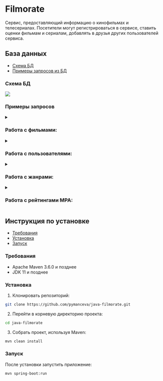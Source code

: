 # Filmorate
Сервис, предоставляющий информацию о кинофильмах и телесериалах.
Посетители могут регистрироваться в сервисе, ставить оценки фильмам и сериалам,
добавлять в друзья других пользователей сервиса.

## База данных

- [Схема БД](#схема-бд)
- [Примеры запросов из БД](#примеры-запросов)

### Схема БД

![](https://github.com/pymanceva/java-filmorate/blob/main/src/main/resources/schema.png?raw=true)

### Примеры запросов

<details>
    <summary><h3>Работа с фильмами:</h3></summary>

* Запрос фильма по id:

```SQL
SELECT f.film_id,
       f.name,
       f.description,
       f.release_date,
       f.duration,
       g.name  AS genre,
       mp.name AS mpa_rating
FROM films f
         JOIN mpa_rating mp ON f.mpa_rating_id = mp.mpa_rating_id
         JOIN film_genres fg ON f.film_id = fg.film_id
         JOIN genres g ON fg.genre_id = g.genre_id
WHERE f.film_id = ?;
```   

* Запрос всех фильмов:

```SQL
SELECT f.film_id,
       f.name,
       f.description,
       f.release_date,
       f.duration,
       mp.name              AS mpa_rating,
       GROUP_CONCAT(g.name) AS genres
FROM films f
         JOIN mpa_rating mp ON f.mpa_rating_id = mp.mpa_rating_id
         JOIN film_genres fg ON f.film_id = fg.film_id
         JOIN genres g ON fg.genre_id = g.genre_id
GROUP BY f.film_id;
```

* Запрос топ-N фильмов по количеству лайков:
```SQL
SELECT f.film_id,
       f.name,
       f.description,
       f.release_date,
       f.duration,
       mp.name           AS mpa_rating,
       g.name            AS genre,
       COUNT(fl.user_id) AS like_count
FROM films f
         JOIN mpa_rating mp ON f.mpa_rating_id = mp.mpa_rating_id
         JOIN film_genres fg ON f.film_id = fg.film_id
         JOIN genres g ON fg.genre_id = g.genre_id
         LEFT JOIN film_likes fl ON f.film_id = fl.film_id
GROUP BY f.film_id,
         mp.name,
         g.name
ORDER BY like_count DESC 
LIMIT N;
```
</details>

<details>
    <summary><h3>Работа с пользователями:</h3></summary>

* Запрос пользователя по id:

```SQL
SELECT *
FROM users
WHERE user_id = ?
```   

* Запрос всех пользователей:

```SQL
SELECT *
FROM users
``` 

</details>

<details>
    <summary><h3>Работа с жанрами:</h3></summary>

* Запрос жанра по id:

```SQL
SELECT *
FROM genres
WHERE genre_id = ?
``` 

* Запрос всех жанров:

```SQL
SELECT *
FROM genres
```   
</details>

<details>
    <summary><h3>Работа с рейтингами MPA:</h3></summary>

* Запрос рейтинга MPA по id:

```SQL
SELECT *
FROM mpa_rating
WHERE mpa_rating_id = ?
``` 

* Запрос всех рейтингов MPA:

```SQL
SELECT *
FROM mpa_rating
```   
</details>


## Инструкция по установке

- [Требования](#требования)
- [Установка](#установка)
- [Запуск](#запуск)

### Требования

- Apache Maven 3.6.0 и позднее
- JDK 11 и позднее

### Установка

1. Клонировать репозиторий:
```bash
git clone https://github.com/pymanceva/java-filmorate.git
```

2. Перейти в корневую директорию проекта:
```bash
cd java-filmorate
```

3. Собрать проект, используя Maven:
```bash
mvn clean install
```

### Запуск

После установки запустить приложение:
```bash
mvn spring-boot:run
```

